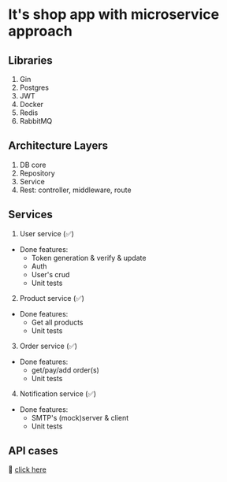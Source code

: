 # It's shop app with microservice approach 

## Libraries
1. Gin
2. Postgres
3. JWT
4. Docker
5. Redis
6. RabbitMQ

## Architecture Layers
1. DB core
2. Repository
3. Service
4. Rest: controller, middleware, route

## Services
1. User service (✅)
- Done features: 
  - Token generation & verify & update
  - Auth
  - User's crud
  - Unit tests
2. Product service (✅)
- Done features: 
  - Get all products
  - Unit tests
3. Order service (✅)
- Done features: 
  - get/pay/add order(s)
  - Unit tests
4. Notification service (✅)
- Done features:
  - SMTP's (mock)server & client
  - Unit tests

## API cases
:pushpin: [click here](https://www.postman.com/santaasus/my-workspace/collection/1934442-4f0e4ed8-288a-4540-b2d2-736655eec6f4)


